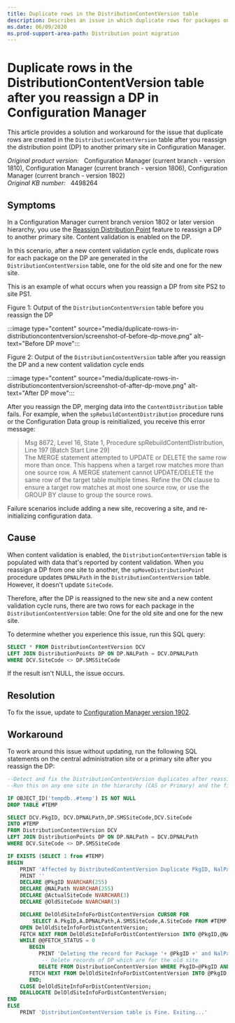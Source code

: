 ```yaml
---
title: Duplicate rows in the DistributionContentVersion table
description: Describes an issue in which duplicate rows for packages on a distribution point are generated in the DistributionContentVersion table after you reassign the DP to another primary site.
ms.date: 06/09/2020
ms.prod-support-area-path: Distribution point migration
---
```

# Duplicate rows in the DistributionContentVersion table after you reassign a DP in Configuration Manager

This article provides a solution and workaround for the issue that duplicate rows are created in the `DistributionContentVersion` table after you reassign the distribution point (DP) to another primary site in Configuration Manager.

_Original product version:_ &nbsp; Configuration Manager (current branch - version 1810), Configuration Manager (current branch - version 1806), Configuration Manager (current branch - version 1802)  
_Original KB number:_ &nbsp; 4498264

## Symptoms

In a Configuration Manager current branch version 1802 or later version hierarchy, you use the [Reassign Distribution Point](/mem/configmgr/core/servers/deploy/configure/install-and-configure-distribution-points#bkmk_reassign) feature to reassign a DP to another primary site. Content validation is enabled on the DP.

In this scenario, after a new content validation cycle ends, duplicate rows for each package on the DP are generated in the `DistributionContentVersion` table, one for the old site and one for the new site.

This is an example of what occurs when you reassign a DP from site PS2 to site PS1.

Figure 1: Output of the `DistributionContentVersion` table before you reassign the DP

:::image type="content" source="media/duplicate-rows-in-distributioncontentversion/screenshot-of-before-dp-move.png" alt-text="Before DP move":::

Figure 2: Output of the `DistributionContentVersion` table after you reassign the DP and a new content validation cycle ends

:::image type="content" source="media/duplicate-rows-in-distributioncontentversion/screenshot-of-after-dp-move.png" alt-text="After DP move":::

After you reassign the DP, merging data into the `ContentDistribution` table fails. For example, when the `spRebuildContentDistribution` procedure runs or the Configuration Data group is reinitialized, you receive this error message:

> Msg 8672, Level 16, State 1, Procedure spRebuildContentDistribution, Line 197 [Batch Start Line 29]  
> The MERGE statement attempted to UPDATE or DELETE the same row more than once. This happens when a target row matches more than one source row. A MERGE statement cannot UPDATE/DELETE the same row of the target table multiple times. Refine the ON clause to ensure a target row matches at most one source row, or use the GROUP BY clause to group the source rows.

Failure scenarios include adding a new site, recovering a site, and re-initializing configuration data.

## Cause

When content validation is enabled, the `DistributionContentVersion` table is populated with data that's reported by content validation. When you reassign a DP from one site to another, the `spMoveDistributionPoint` procedure updates `DPNALPath` in the `DistributionContentVersion` table. However, it doesn't update `SiteCode`.

Therefore, after the DP is reassigned to the new site and a new content validation cycle runs, there are two rows for each package in the `DistributionContentVersion` table: One for the old site and one for the new site.

To determine whether you experience this issue, run this SQL query:

```sql
SELECT * FROM DistributionContentVersion DCV
LEFT JOIN DistributionPoints DP ON DP.NALPath = DCV.DPNALPath
WHERE DCV.SiteCode <> DP.SMSSiteCode
```

If the result isn't NULL, the issue occurs.

## Resolution

To fix the issue, update to [Configuration Manager version 1902](/mem/configmgr/core/plan-design/changes/whats-new-in-version-1902).

## Workaround

To work around this issue without updating, run the following SQL statements on the central administration site or a primary site after you reassign the DP:

```sql
--Detect and fix the DistributionContentVersion duplicates after reassigning a DP to a new site
--Run this on any one site in the hierarchy (CAS or Primary) and the fix should propagate in the rest sites through DRS

IF OBJECT_ID('tempdb..#temp') IS NOT NULL
DROP TABLE #TEMP

SELECT DCV.PkgID, DCV.DPNALPath,DP.SMSSiteCode,DCV.SiteCode
INTO #TEMP
FROM DistributionContentVersion DCV
LEFT JOIN DistributionPoints DP ON DP.NALPath = DCV.DPNALPath
WHERE DCV.SiteCode <> DP.SMSSiteCode

IF EXISTS (SELECT 1 from #TEMP)
BEGIN
    PRINT 'Affected by DistributedContentVersion Duplicate PkgID, NalPath issue. Cleaning the old site records...'
    PRINT ''
    DECLARE @PkgID NVARCHAR(255)
    DECLARE @NALPath NVARCHAR(255)
    DECLARE @ActualSiteCode NVARCHAR(3)
    DECLARE @OldSiteCode NVARCHAR(3)

    DECLARE DelOldSiteInfoForDistContentVersion CURSOR FOR
        SELECT A.PkgID,A.DPNALPath,A.SMSSiteCode,A.SiteCode FROM #TEMP AS A
    OPEN DelOldSiteInfoForDistContentVersion;
    FETCH NEXT FROM DelOldSiteInfoForDistContentVersion INTO @PkgID,@NALPath,@ActualSiteCode,@OldSiteCode;
    WHILE @@FETCH_STATUS = 0
       BEGIN
          PRINT 'Deleting the record for Package '+ @PkgID +' and NalPath '+ @NalPath + ' for the Old SiteCode '+   @OldSiteCode
           -- Delete records of DP which are for the old site
          DELETE FROM DistributionContentVersion WHERE PkgID=@PkgID AND DPNALPath=@NALPath AND SiteCode = @OldSiteCode
       FETCH NEXT FROM DelOldSiteInfoForDistContentVersion INTO @PkgID,@NALPath,@ActualSiteCode,@OldSiteCode;
       END;
    CLOSE DelOldSiteInfoForDistContentVersion;
    DEALLOCATE DelOldSiteInfoForDistContentVersion;
END
ELSE
    PRINT 'DistributionContentVersion table is Fine. Exiting...'
```
